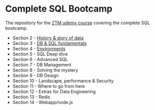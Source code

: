 # Complete SQL Bootcamp

The repository for the [ZTM udemy course](https://www.udemy.com/course/complete-sql-databases-bootcamp-zero-to-mastery) covering the complete SQL bootcamp.

- Section 2 - [History & story of data](https://github.com/irisida/data_engineering/blob/master/complete_sql_bootcamp/section02/section02.md)
- Section 3 - [DB & SQL fundamentals](https://github.com/irisida/data_engineering/blob/master/complete_sql_bootcamp/section03/section03.md)
- Section 4 - [Environments](https://github.com/irisida/data_engineering/blob/master/complete_sql_bootcamp/section04/readme.md)
- Section 5 - SQL Deep dive
- Section 6 - Advanced SQL
- Section 7 - DB Management
- Section 8 - Solving the mystery
- Section 9 - DB Design
- Section 10 - Landscape, performance & Security
- Section 11 - Where to go from here
- Section 12 - Extras for Data Engineering
- Section 13 - Redis
- Section 14 - Webapp/node.js